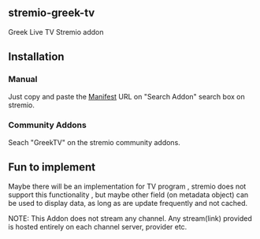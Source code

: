 ## stremio-greek-tv
Greek Live TV Stremio addon

## Installation
### Manual 
Just copy and paste the [Manifest](https://stremiogreektv.bsite.net/manifest.json) URL on "Search Addon" search box on stremio.

### Community Addons
Seach "GreekTV" on the stremio community addons.

## Fun to implement 
Maybe there will be an implementation for TV program , stremio does not support this functionality , but maybe other field (on metadata object) can be used to display data, as long as are update frequently and not cached.


NOTE: This Addon does not stream any channel. Any stream(link) provided is hosted entirely on each channel server, provider etc.

